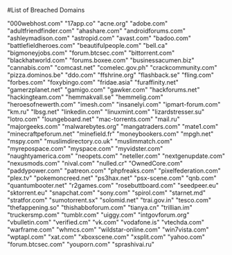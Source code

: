 #List of Breached Domains

"000webhost.com"
"17app.co"
"acne.org"
"adobe.com"
"adultfriendfinder.com"
"ahashare.com"
"androidforums.com"
"ashleymadison.com"
"astropid.com"
"avast.com"
"badoo.com"
"battlefieldheroes.com"
"beautifulpeople.com"
"bell.ca"
"bigmoneyjobs.com"
"forum.btcsec.com"
"bittorrent.com"
"blackhatworld.com"
"forums.boxee.com"
"businessacumen.biz"
"cannabis.com"
"comcast.net"
"comelec.gov.ph"
"crackcommunity.com"
"pizza.dominos.be"
"ddo.com"
"ffshrine.org"
"flashback.se"
"fling.com"
"forbes.com"
"foxybingo.com"
"fridae.asia"
"furaffinity.net"
"gamerzplanet.net"
"gamigo.com"
"gawker.com"
"hackforums.net"
"hackingteam.com"
"hemmakvall.se"
"hemmelig.com"
"heroesofnewerth.com"
"imesh.com"
"insanelyi.com"
"ipmart-forum.com"
"km.ru"
"lbsg.net"
"linkedin.com"
"linuxmint.com"
"lizardstresser.su"
"lotro.com"
"loungeboard.net"
"mac-torrents.com"
"mail.ru"
"majorgeeks.com"
"malwarebytes.org"
"mangatraders.com"
"mate1.com"
"minecraftpeforum.net"
"minefield.fr"
"moneybookers.com"
"mpgh.net"
"mspy.com"
"muslimdirectory.co.uk"
"muslimmatch.com"
"myrepospace.com"
"myspace.com"
"myvidster.com"
"naughtyamerica.com"
"neopets.com"
"neteller.com"
"nextgenupdate.com"
"nexusmods.com"
"nival.com"
"nulled.cr"
"OwnedCore.com"
"paddypower.com"
"patreon.com"
"phpfreaks.com"
"pixelfederation.com"
"plex.tv"
"pokemoncreed.net"
"ps3hax.net"
"psx-scene.com"
"qnb.com"
"quantumbooter.net"
"r2games.com"
"rosebuttboard.com"
"seedpeer.eu"
"sktorrent.eu"
"snapchat.com"
"sony.com"
"spirol.com"
"starnet.md"
"stratfor.com"
"sumotorrent.sx"
"solomid.net"
"trai.gov.in"
"tesco.com"
"thefappening.so"
"thishabboforum.com"
"tianya.cn"
"trillian.im"
"truckersmp.com"
"tumblr.com"
"uiggy.com"
"intgovforum.org"
"vbulletin.com"
"verified.cm"
"vk.com"
"vodafone.is"
"vtechda.com"
"warframe.com"
"whmcs.com"
"wildstar-online.com"
"win7vista.com"
"wptapl.com"
"xat.com"
"xboxscene.com"
"xsplit.com"
"yahoo.com"
"forum.btcsec.com"
"youporn.com"
"sprashivai.ru"
